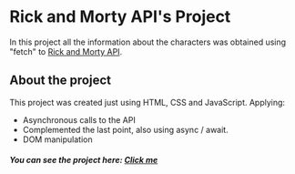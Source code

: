 # Rick and Morty API's Project
In this project all the information about the characters was obtained using "fetch" to [Rick and Morty API](https://rickandmortyapi.com/ "Rick and Morty API").

## About the project
This project was created just using HTML, CSS and JavaScript. Applying:
- Asynchronous calls to the API
- Complemented the last point, also using async / await.
- DOM manipulation
#####  You can see the project here: [Click me](https://frankzalarcon.github.io/Rick-and-Morty-API/ "Click me")
